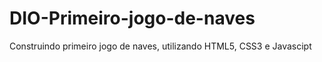 # DIO-Primeiro-jogo-de-naves
Construindo primeiro jogo de naves, utilizando HTML5, CSS3 e Javascipt
